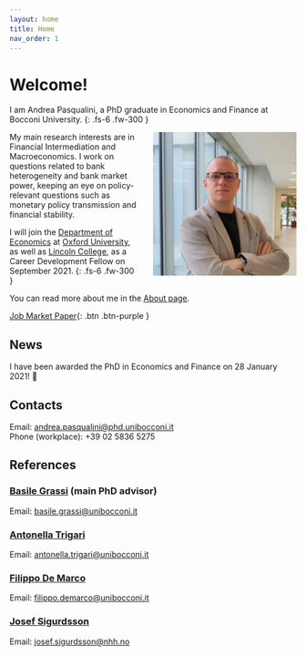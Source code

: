 ```yaml
---
layout: home
title: Home
nav_order: 1
---
```


# Welcome!

I am Andrea Pasqualini, a PhD graduate in Economics and Finance at Bocconi University.
{: .fs-6 .fw-300 }

<img src="/assets/img/picture.jpg" align="right" alt="Profile picture" class="inline" style="width:50%;padding-left:5%;">

My main research interests are in Financial Intermediation and Macroeconomics.
I work on questions related to bank heterogeneity and bank market power, keeping an eye on policy-relevant questions such as monetary policy transmission and financial stability.

I will join the [Department of Economics](https://www.economics.ox.ac.uk) at [Oxford University](https://www.ox.ac.uk/), as well as [Lincoln College](https://lincoln.ox.ac.uk/), as a Career Development Fellow on September 2021.
{: .fs-6 .fw-300 }

You can read more about me in the [About page](/_pages/about.md).

[Job Market Paper](./_pages/jm-paper.md){: .btn .btn-purple }


## News

I have been awarded the PhD in Economics and Finance on 28 January 2021! 🎉


## Contacts

Email: [andrea.pasqualini@phd.unibocconi.it](mailto:andrea.pasqualini@phd.unibocconi.it) <br>
Phone (workplace): +39 02 5836 5275


## References

### [Basile Grassi](https://sites.google.com/site/grassibasile/) (main PhD advisor)

Email: [basile.grassi@unibocconi.it](mailto:basile.grassi@unibocconi.it)


### [Antonella Trigari](http://didattica.unibocconi.eu/mypage/index.php?IdUte=49233&cognome=TRIGARI&nome=ANTONELLA&urlBackMy=)

Email: [antonella.trigari@unibocconi.it](mailto:antonella.trigari@unibocconi.it)

### [Filippo De Marco](http://mypage.unibocconi.eu/filippodemarco/index.php?IdUte=182751&idr=25634&lingua=eng)

Email: [filippo.demarco@unibocconi.it](mailto:filippo.demarco@unibocconi.it)


### [Josef Sigurdsson](https://www.josefsigurdsson.com/)

Email: [josef.sigurdsson@nhh.no](mailto:josef.sigurdsson@nhh.no)
